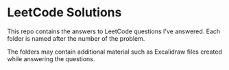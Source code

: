 # LeetCode Solutions

This repo contains the answers to LeetCode questions I've answered. Each folder is named after the number of the problem.

The folders may contain additional material such as Excalidraw files created while answering the questions.